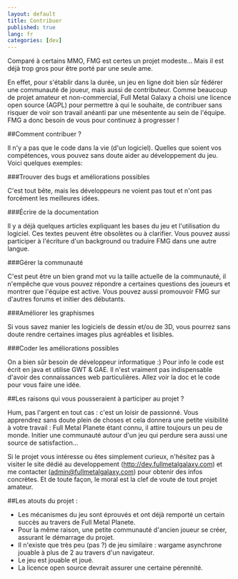 ```yaml
---
layout: default
title: Contribuer
published: true
lang: fr
categories: [dev]
---
```


Comparé à certains MMO, FMG est certes un projet modeste... Mais il est déjà trop gros pour être porté par une seule ame.

En effet, pour s'établir dans la durée, un jeu en ligne doit bien sûr fédérer une communauté de joueur, mais aussi de contributeur. Comme beaucoup de projet amateur et non-commercial, Full Metal Galaxy a choisi une licence open source (AGPL) pour permettre à qui le souhaite, de contribuer sans risquer de voir son travail anéanti par une mésentente au sein de l'équipe.
FMG a donc besoin de vous pour continuez à progresser !

##Comment contribuer ?

Il n'y a pas que le code dans la vie (d'un logiciel). Quelles que soient vos compétences, vous pouvez sans doute aider au développement du jeu. Voici quelques exemples:

###Trouver des bugs et améliorations possibles

C'est tout bête, mais les développeurs ne voient pas tout et n'ont pas forcément les meilleures idées.

###Écrire de la documentation

Il y a déjà quelques articles expliquant les bases du jeu et l'utilisation du logiciel. Ces textes peuvent être obsolètes ou à clarifier. Vous pouvez aussi participer à l'écriture d'un background ou traduire FMG dans une autre langue.

###Gérer la communauté

C'est peut être un bien grand mot vu la taille actuelle de la communauté, il n'empêche que vous pouvez répondre a certaines questions des joueurs et montrer que l'équipe est active. Vous pouvez aussi promouvoir FMG sur d'autres forums et initier des débutants.

###Améliorer les graphismes

Si vous savez manier les logiciels de dessin et/ou de 3D, vous pourrez sans doute rendre certaines images plus agréables et lisibles.

###Coder les améliorations possibles

On a bien sûr besoin de développeur informatique :)
Pour info le code est écrit en java et utilise GWT & GAE. Il n'est vraiment pas indispensable d'avoir des connaissances web particulières. Allez voir la doc et le code pour vous faire une idée.

##Les raisons qui vous pousseraient à participer au projet ?

Hum, pas l'argent en tout cas : c'est un loisir de passionné. Vous apprendrez sans doute plein de choses et cela donnera une petite visibilité à votre travail : Full Metal Planete étant connu, il attire toujours un peu de monde. Initier une communauté autour d'un jeu qui perdure sera aussi une source de satisfaction...


Si le projet vous intéresse ou êtes simplement curieux, n'hésitez pas à visiter le site dédié au developpement (http://dev.fullmetalgalaxy.com) et me contacter (admin@fullmetalgalaxy.com) pour obtenir des infos concrètes. Et de toute façon, le moral est la clef de voute de tout projet amateur.

##Les atouts du projet :
 - Les mécanismes du jeu sont éprouvés et ont déjà remporté un certain succès au travers de Full Metal Planete.
 - Pour la même raison, une petite communauté d'ancien joueur se créer, assurant le démarrage du projet.
 - Il n'existe que très peu (pas ?) de jeu similaire : wargame asynchrone jouable à plus de 2 au travers d'un navigateur.
 - Le jeu est jouable et joué.
 - La licence open source devrait assurer une certaine pérennité.